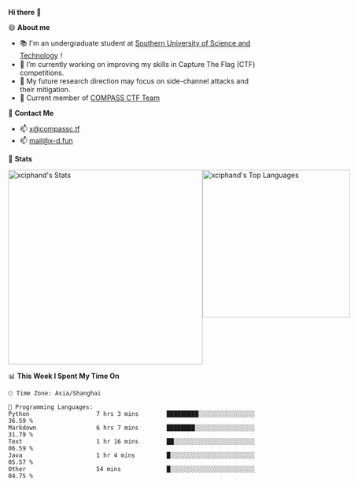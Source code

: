 **Hi there** 👋


😄 **About me**

- 📚 I'm an undergraduate student at [Southern University of Science and Technology](https://www.sustech.edu.cn)！
- 🌱 I’m currently working on improving my skills in Capture The Flag (CTF) competitions.
- 🔭 My future research direction may focus on side-channel attacks and their mitigation.
- 🚩 Current member of [COMPASS CTF Team](https://blog.compassc.tf/) 

👋 **Contact Me**

- 📫 [x@compassc.tf](mailto:x@compassc.tf)
- 📫 [mail@x-d.fun](mailto:mail@x-d.fun)

🌟 **Stats**

<div style="display: flex; justify-content: space-between;">
  <img src="https://github-readme-stats-ten-dusky-26.vercel.app/api?username=xciphand&theme=vue-dark&show_icons=true&hide_border=true&count_private=true" alt="xciphand's Stats" width="395" />
  <img src="https://github-readme-stats-ten-dusky-26.vercel.app/api/top-langs/?username=xciphand&theme=vue-dark&show_icons=true&hide_border=true&layout=compact" alt="xciphand's Top Languages" width="300" />
</div>


<!--START_SECTION:waka-->
📊 **This Week I Spent My Time On** 

```text
🕑︎ Time Zone: Asia/Shanghai

💬 Programming Languages: 
Python                   7 hrs 3 mins        █████████░░░░░░░░░░░░░░░░   36.59 % 
Markdown                 6 hrs 7 mins        ████████░░░░░░░░░░░░░░░░░   31.79 % 
Text                     1 hr 16 mins        ██░░░░░░░░░░░░░░░░░░░░░░░   06.59 % 
Java                     1 hr 4 mins         █░░░░░░░░░░░░░░░░░░░░░░░░   05.57 % 
Other                    54 mins             █░░░░░░░░░░░░░░░░░░░░░░░░   04.75 % 
```


<!--END_SECTION:waka-->
